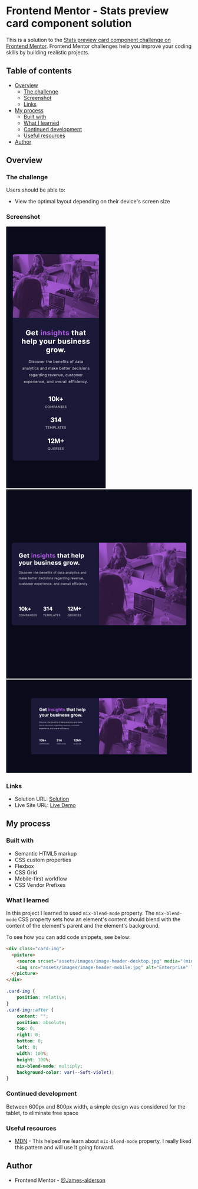 # Frontend Mentor - Stats preview card component solution

This is a solution to the [Stats preview card component challenge on Frontend Mentor](https://www.frontendmentor.io/challenges/stats-preview-card-component-8JqbgoU62). Frontend Mentor challenges help you improve your coding skills by building realistic projects. 

## Table of contents

- [Overview](#overview)
  - [The challenge](#the-challenge)
  - [Screenshot](#screenshot)
  - [Links](#links)
- [My process](#my-process)
  - [Built with](#built-with)
  - [What I learned](#what-i-learned)
  - [Continued development](#continued-development)
  - [Useful resources](#useful-resources)
- [Author](#author)

## Overview

### The challenge

Users should be able to:

- View the optimal layout depending on their device's screen size

### Screenshot

![](./assets/screenshots/mobile-design.png)
![](./assets/screenshots/tablet-design.png)
![](./assets/screenshots/desktop-design.png)

### Links

- Solution URL: [Solution](https://www.frontendmentor.io/solutions/stats-preview-card-component-IbzZKMDr5K)
- Live Site URL: [Live Demo](https://james-alderson.github.io/Frontend-Mentor/Solutions/03-Stats-preview-card-component/index.html)

## My process

### Built with

- Semantic HTML5 markup
- CSS custom properties
- Flexbox
- CSS Grid
- Mobile-first workflow
- CSS Vendor Prefixes

### What I learned

In this project I learned to used `mix-blend-mode` property. The `mix-blend-mode` CSS property sets how an element's content should blend with the content of the element's parent and the element's background.

To see how you can add code snippets, see below:

```html
<div class="card-img">
  <picture>
    <source srcset="assets/images/image-header-desktop.jpg" media="(min-width: 800px)">
    <img src="assets/images/image-header-mobile.jpg" alt="Enterprise" loading="lazy">
  </picture>
</div>
```
```css
.card-img {
	position: relative;
}
.card-img::after {
	content: "";
	position: absolute;
	top: 0;
	right: 0;
	bottom: 0;
	left: 0;
	width: 100%;
	height: 100%;
	mix-blend-mode: multiply;
	background-color: var(--Soft-violet);
}
```

### Continued development

Between 600px and 800px width, a simple design was considered for the tablet, to eliminate free space

### Useful resources

- [MDN](https://developer.mozilla.org/en-US/docs/Web/CSS/mix-blend-mode) - This helped me learn about `mix-blend-mode` property. I really liked this pattern and will use it going forward.

## Author

- Frontend Mentor - [@James-alderson](https://www.frontendmentor.io/profile/James-alderson)